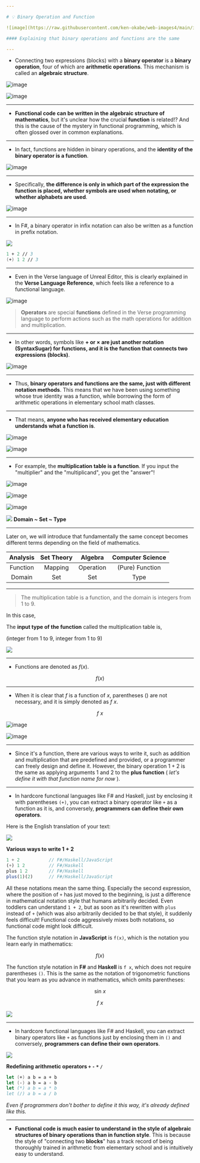 ```yaml
---

# 💡 Binary Operation and Function

![image](https://raw.githubusercontent.com/ken-okabe/web-images4/main/img_1705992520504.png)

#### Explaining that binary operations and functions are the same

---
```


- Connecting two expressions (blocks) with a **binary operator** is a **binary operation**, four of which are **arithmetic operations**. This mechanism is called an **algebraic structure**.

![image](https://raw.githubusercontent.com/ken-okabe/web-images3/main/img_1704444767835.png)

![image](https://raw.githubusercontent.com/ken-okabe/web-images3/main/img_1704445321984.png)

---

- **Functional code can be written in the algebraic structure of mathematics**, but it's unclear how the crucial **function** is related!? And this is the cause of the mystery in functional programming, which is often glossed over in common explanations.

---

- In fact, functions are hidden in binary operations, and the **identity of the binary operator is a function**.

![image](https://raw.githubusercontent.com/ken-okabe/web-images3/main/img_1704445582135.png)

---

- Specifically, **the difference is only in which part of the expression the function is placed, whether symbols are used when notating, or whether alphabets are used**.

![image](https://raw.githubusercontent.com/ken-okabe/web-images4/main/img_1705648177878.png)

---

- In F#, a binary operator in infix notation can also be written as a function in prefix notation.

![](https://raw.githubusercontent.com/ken-okabe/web-images3/main/fsharp.svg)

```fsharp
1 + 2 // 3
(+) 1 2 // 3
```

---

- Even in the Verse language of Unreal Editor, this is clearly explained in the **Verse Language Reference**, which feels like a reference to a functional language.

![image](https://raw.githubusercontent.com/ken-okabe/web-images3/main/img_1701122647465.png)

> **Operators** are special **functions** defined in the Verse programming language to perform actions such as the math operations for addition and multiplication.

---

- In other words, symbols like **$+$ or $\times$ are just another notation (SyntaxSugar) for functions, and it is the function that connects two expressions (blocks)**.

![image](https://raw.githubusercontent.com/ken-okabe/web-images2/main/img_1694897647464.png#gh-light-mode-only)

---

- Thus, **binary operators and functions are the same, just with different notation methods**. This means that we have been using something whose true identity was a function, while borrowing the form of arithmetic operations in elementary school math classes.

---

- That means, **anyone who has received elementary education understands what a function is**.

![image](https://raw.githubusercontent.com/ken-okabe/web-images4/main/img_1705649701916.png)

![image](https://raw.githubusercontent.com/ken-okabe/web-images3/main/img_1704446834156.png)

---

- For example, the **multiplication table is a function**. If you input the "multiplier" and the "multiplicand", you get the "answer"!

![image](https://raw.githubusercontent.com/ken-okabe/web-images/main/img_1685083701145.png)

![image](https://raw.githubusercontent.com/ken-okabe/web-images3/main/img_1704447113751.png)

![image](https://raw.githubusercontent.com/ken-okabe/web-images3/main/img_1704447144847.png)

![](https://raw.githubusercontent.com/ken-okabe/web-images3/main/note.svg)
**Domain ~ Set ~ Type**

---

Later on, we will introduce that fundamentally the same concept becomes different terms depending on the field of mathematics.

| Analysis | Set Theory | Algebra | Computer Science |
| :-: | :-: | :-: | :-: |
| Function | Mapping | Operation | (Pure) Function |
| Domain | Set | Set | Type |

---

> The multiplication table is a function, and the domain is integers from 1 to 9.

In this case,

The **input type of the function** called the multiplication table is,

(integer from 1 to 9, integer from 1 to 9)

![](https://raw.githubusercontent.com/ken-okabe/web-images3/main/notefooter.svg)

---

- Functions are denoted as $f(x)$.

$$
f(x)
$$

---

- When it is clear that $f$ is a function of $x$, parentheses $()$ are not necessary, and it is simply denoted as $f~x$.

$$
f~x
$$

![image](https://raw.githubusercontent.com/ken-okabe/web-images3/main/img_1704448476450.png)

![image](https://raw.githubusercontent.com/ken-okabe/web-images3/main/img_1704448572193.png)

---

- Since it's a function, there are various ways to write it, such as addition and multiplication that are predefined and provided, or a programmer can freely design and define it. However, the binary operation $1 + 2$ is the same as applying arguments $1$ and $2$ to the **plus function** ( *let's define it with that function name for now* ).

---

- In hardcore functional languages like F# and Haskell, just by enclosing it with parentheses `(+)`, you can extract a binary operator like `+` as a function as it is, and conversely, **programmers can define their own operators**.

Here is the English translation of your text:

![](https://raw.githubusercontent.com/ken-okabe/web-images3/main/note.svg)

**Various ways to write $1 + 2$**

```javascript
1 + 2           // F#/Haskell/JavaScript
(+) 1 2         // F#/Haskell
plus 1 2        // F#/Haskell
plus(1)(2)      // F#/Haskell/JavaScript
```

All these notations mean the same thing. Especially the second expression, where the position of `+` has just moved to the beginning, is just a difference in mathematical notation style that humans arbitrarily decided. Even toddlers can understand `1 + 2`, but as soon as it's rewritten with `plus` instead of `+` (which was also arbitrarily decided to be that style), it suddenly feels difficult! Functional code aggressively mixes both notations, so functional code might look difficult.

The function style notation in **JavaScript** is `f(x)`, which is the notation you learn early in mathematics:

$$
f(x)
$$

The function style notation in **F#** and **Haskell** is `f x`, which does not require parentheses `()`. This is the same as the notation of trigonometric functions that you learn as you advance in mathematics, which omits parentheses:

$$
\mathrm{sin} ~ x
$$

$$
f ~ x
$$

![](https://raw.githubusercontent.com/ken-okabe/web-images3/main/notefooter.svg)

---

- In hardcore functional languages like F# and Haskell, you can extract binary operators like `+` as functions just by enclosing them in `()` and conversely, **programmers can define their own operators**.

![](https://raw.githubusercontent.com/ken-okabe/web-images3/main/fsharp.svg)

**Redefining arithmetic operators `+` `-` `*` `/`**

```fsharp
let (+) a b = a + b
let (-) a b = a - b
let (*) a b = a * b
let (/) a b = a / b
```

*Even if programmers don't bother to define it this way, it's already defined like this.*

---

- **Functional code is much easier to understand in the style of algebraic structures of binary operations than in function style**. This is because the style of "connecting two **blocks**" has a track record of being thoroughly trained in arithmetic from elementary school and is intuitively easy to understand.